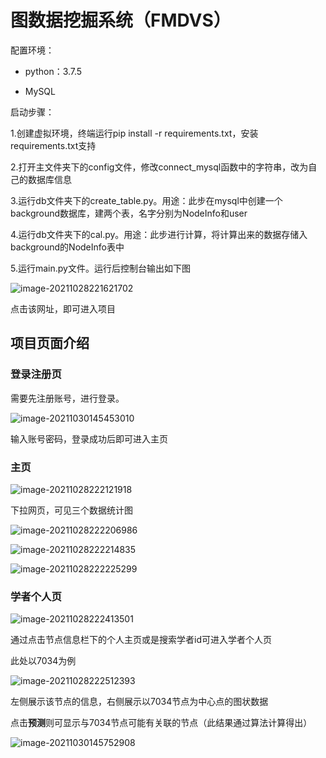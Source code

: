 # 图数据挖掘系统（FMDVS）

配置环境：

- python：3.7.5


- MySQL



启动步骤：

1.创建虚拟环境，终端运行pip install -r requirements.txt，安装requirements.txt支持

2.打开主文件夹下的config文件，修改connect_mysql函数中的字符串，改为自己的数据库信息

3.运行db文件夹下的create_table.py。用途：此步在mysql中创建一个background数据库，建两个表，名字分别为NodeInfo和user

4.运行db文件夹下的cal.py。用途：此步进行计算，将计算出来的数据存储入background的NodeInfo表中

5.运行main.py文件。运行后控制台输出如下图

![image-20211028221621702](https://horacehhtbucket.oss-cn-guangzhou.aliyuncs.com/img/image-20211028221621702.png)

点击该网址，即可进入项目



## 项目页面介绍

### 登录注册页

需要先注册账号，进行登录。

![image-20211030145453010](https://horacehhtbucket.oss-cn-guangzhou.aliyuncs.com/img/image-20211030145453010.png)

输入账号密码，登录成功后即可进入主页

### 主页

![image-20211028222121918](https://horacehhtbucket.oss-cn-guangzhou.aliyuncs.com/img/image-20211028222121918.png)

下拉网页，可见三个数据统计图

![image-20211028222206986](https://horacehhtbucket.oss-cn-guangzhou.aliyuncs.com/img/image-20211028222206986.png)

![image-20211028222214835](https://horacehhtbucket.oss-cn-guangzhou.aliyuncs.com/img/image-20211028222214835.png)

![image-20211028222225299](https://horacehhtbucket.oss-cn-guangzhou.aliyuncs.com/img/image-20211028222225299.png)

### 学者个人页

![image-20211028222413501](https://horacehhtbucket.oss-cn-guangzhou.aliyuncs.com/img/image-20211028222413501.png)

通过点击节点信息栏下的个人主页或是搜索学者id可进入学者个人页

此处以7034为例

![image-20211028222512393](https://horacehhtbucket.oss-cn-guangzhou.aliyuncs.com/img/image-20211028222512393.png)

左侧展示该节点的信息，右侧展示以7034节点为中心点的图状数据

点击**预测**则可显示与7034节点可能有关联的节点（此结果通过算法计算得出）

![image-20211030145752908](https://horacehhtbucket.oss-cn-guangzhou.aliyuncs.com/img/image-20211030145752908.png)

